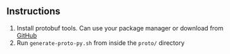 ## Instructions
1. Install protobuf tools. Can use your package manager or download from [GitHub](https://github.com/protocolbuffers/protobuf/releases/tag/v26.0)
2. Run `generate-proto-py.sh` from inside the `proto/` directory